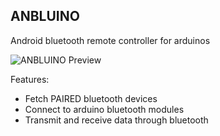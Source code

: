 <h2>ANBLUINO</h2>

Android bluetooth remote controller for arduinos

![ANBLUINO Preview](https://github.com/NXIV-14/ANBLUINO/blob/master/ANBLUINO.png)

Features:
<ul>
	<li>Fetch PAIRED bluetooth devices</li>
	<li>Connect to arduino bluetooth modules</li>
	<li>Transmit and receive data through bluetooth</li>
</ul>
